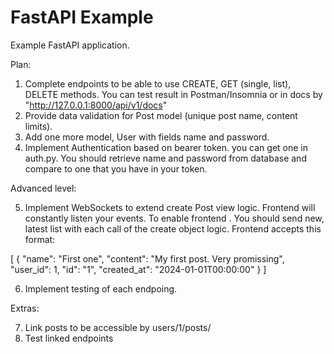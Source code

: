 # FastAPI Example

Example FastAPI application.

Plan:

1. Complete endpoints to be able to use CREATE, GET (single, list), DELETE methods. You can test result in Postman/Insomnia or in docs by "http://127.0.0.1:8000/api/v1/docs"
2. Provide data validation for Post model (unique post name, content limits).
3. Add one more model, User with fields name and password.
4. Implement Authentication based on bearer token. you can get one in auth.py. You should retrieve name and password from database and compare to one that you have in your token.

Advanced level:

5. Implement WebSockets to extend create Post view logic. Frontend will constantly listen your events. To enable frontend . You should send new, latest list with each call of the create object logic.
Frontend accepts this format:

[
    {
        "name": "First one",
        "content": "My first post. Very promissing",
        "user_id": 1,
        "id": "1",
        "created_at": "2024-01-01T00:00:00"
    }
]

6. Implement testing of each endpoing.

Extras:

7. Link posts to be accessible by users/1/posts/
8. Test linked endpoints
